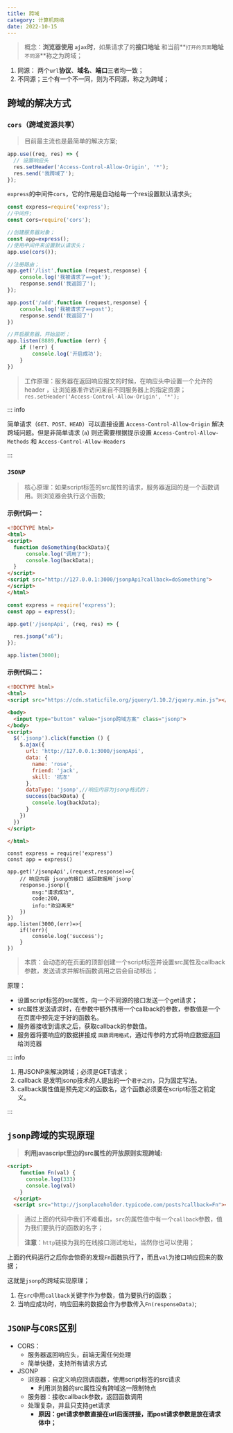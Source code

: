 ```yaml
---
title: 跨域
category: 计算机网络
date: 2022-10-15
---
```


> 概念：**浏览器使用 `ajax`时**，如果请求了的**接口地址** 和当前**`打开的页面`**地址**`不同源`**称之为跨域；

1. 同源： 两个`url`**协议**、**域名**、**端口**三者均一致；
2. 不同源；三个有一个不一同，则为不同源，称之为跨域；

## 跨域的解决方式

### `cors`（跨域资源共享）

> 目前最主流也是最简单的解决方案;

```js
app.use((req, res) => {
  // 设置响应头
  res.setHeader('Access-Control-Allow-Origin', '*');
  res.send('我跨域了');
});
```

`express`的中间件`cors`，它的作用是自动给每一个res设置默认请求头;

```js
const express=require('express');
//中间件;
const cors=require('cors');

//创建服务器对象；
const app=express();
//使用中间件来设置默认请求头；
app.use(cors());

//注册路由；
app.get('/list',function (request,response) {
    console.log('我被请求了==get');
    response.send('我返回了');
});

app.post('/add',function (request,response) {
    console.log('我被请求了==post');
    response.send('我返回了')
})

//开启服务器，开始监听；
app.listen(8889,function (err) {
    if (!err) {
        console.log('开启成功');
    }
})
```

>工作原理：服务器在返回响应报文的时候，在响应头中设置一个允许的header ，让浏览器准许访问来自不同服务器上的指定资源；`res.setHeader('Access-Control-Allow-Origin', '*');`

::: info

简单请求（`GET、POST、HEAD`）可以直接设置 `Access-Control-Allow-Origin` 解决跨域问题。但是非简单请求 (`a`) 则还需要根据提示设置 `Access-Control-Allow-Methods` 和 `Access-Control-Allow-Headers`

:::

### `JSONP`

> 核心原理：如果script标签的src属性的请求，服务器返回的是一个函数调用。则浏览器会执行这个函数;

#### 示例代码一：

```html
<!DOCTYPE html>
<html>
<script>
  function doSomething(backData){
      console.log("调用了");
      console.log(backData);
  }
</script>
<script src="http://127.0.0.1:3000/jsonpApi?callback=doSomething">
</script>
</html>
```

```js
const express = require('express');
const app = express();

app.get('/jsonpApi', (req, res) => {

  res.jsonp("x6");
});

app.listen(3000);
```

#### 示例代码二：

```html
<!DOCTYPE html>
<html>
<script src="https://cdn.staticfile.org/jquery/1.10.2/jquery.min.js"></script>

<body>
  <input type="button" value="jsonp跨域方案" class="jsonp">
</body>
<script>
  $('.jsonp').click(function () {
    $.ajax({
      url: 'http://127.0.0.1:3000/jsonpApi',
      data: {
        name: 'rose',
        friend: 'jack',
        skill: '抗冻'
      },
      dataType: 'jsonp',//响应内容为jsonp格式的；
      success(backData) {
        console.log(backData);
      }
    })
  })
</script>

</html>
```

```JS
const express = require('express')
const app = express()

app.get('/jsonpApi',(request,response)=>{
    // 响应内容 jsonp的接口 返回数据用`jsonp`
    response.jsonp({
        msg:"请求成功",
        code:200,
        info:"欢迎再来"
    })
})
app.listen(3000,(err)=>{
    if(!err){
        console.log('success');
    }
})
```

> 本质：会动态的在页面的顶部创建一个script标签并设置src属性及callback参数，发送请求并解析函数调用之后会自动移出；

原理：

- 设置script标签的src属性，向一个不同源的接口发送一个get请求；
- src属性发送请求时，在参数中额外携带一个callback的参数，参数值是一个在页面中预先定于好的函数名。
- 服务器接收到请求之后，获取callback的参数值。
- 服务器将要响应的数据拼接成  `函数调用格式`，通过传参的方式将响应数据返回给浏览器

::: info

1. 用JSONP来解决跨域；必须是GET请求；
2. callback 是发明jsonp技术的人提出的一个`君子之约`，只为固定写法。
3. callback属性值是预先定义的函数名，这个函数必须要在script标签之前定义。

:::

## `jsonp`跨域的实现原理

> **利用javascript里边的src属性的开放原则实现跨域:** 

```html
<script>
    function Fn(val) {
      console.log(333)
      console.log(val)
    }
  </script>
  <script src="http://jsonplaceholder.typicode.com/posts?callback=Fn"></script>
```

> 通过上面的代码中我们不难看出，`src`的属性值中有一个`callback`参数，值为我们要执行的函数的名字；
>
> **注意**：`http`链接为我的在线接口测试地址，当然你也可以使用；

上面的代码运行之后你会惊奇的发现`Fn`函数执行了，而且`val`为接口响应回来的数据；

这就是`jsonp`的跨域实现原理；

1. 在`src`中用`callback`关键字作为参数，值为要执行的函数；
2. 当响应成功时，响应回来的数据会作为参数传入`Fn(responseData)`;

## `JSONP`与`CORS`区别

- CORS：
  - 服务器返回响应头，前端无需任何处理
  - 简单快捷，支持所有请求方式
- JSONP
  - 浏览器：自定义响应回调函数，使用script标签的src请求
    - 利用浏览器的src属性没有跨域这一限制特点
  - 服务器：接收callback参数，返回函数调用
  - 处理复杂，并且只支持get请求
    - **原因：get请求参数直接在url后面拼接，而post请求参数是放在请求体中；**
